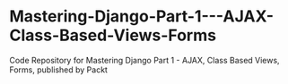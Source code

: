 


# Mastering-Django-Part-1---AJAX-Class-Based-Views-Forms
Code Repository for Mastering Django Part 1 - AJAX, Class Based Views, Forms, published by Packt
